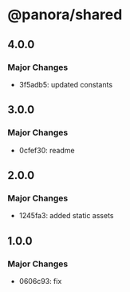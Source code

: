 # @panora/shared

## 4.0.0

### Major Changes

- 3f5adb5: updated constants

## 3.0.0

### Major Changes

- 0cfef30: readme

## 2.0.0

### Major Changes

- 1245fa3: added static assets

## 1.0.0

### Major Changes

- 0606c93: fix
